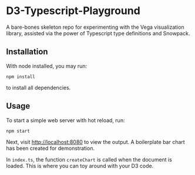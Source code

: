 # D3-Typescript-Playground

A bare-bones skeleton repo for experimenting with the Vega visualization library, assisted via the power of Typescript type definitions and Snowpack.

## Installation

With node installed, you may run:

```console
npm install
```

to install all dependencies.

## Usage

To start a simple web server with hot reload, run:

```console
npm start
```

Next, visit [http://localhost:8080](http://localhost:8080) to view the output. A boilerplate bar chart has been created for demonstration.

In `index.ts`, the function `createChart` is called when the document is loaded. This is where you can toy around with your D3 code.
